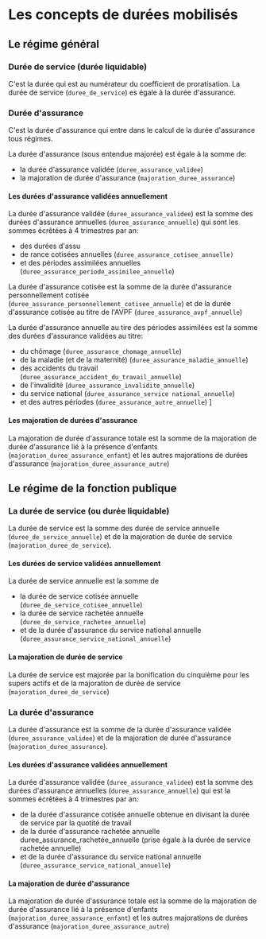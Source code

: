 # Les concepts de durées mobilisés

## Le régime général

### Durée de service (durée liquidable)

C'est la durée qui est au numérateur du coefficient de proratisation.
La durée de service (`duree_de_service`) es égale à la durée d'assurance.

### Durée d'assurance

C'est la durée d'assurance qui entre dans le calcul de la durée d'assurance tous régimes.


La durée d'assurance (sous entendue majorée) est égale à la somme de:

- la durée d'assurance validée (`duree_assurance_validee`)
- la majoration de durée d'assurance (`majoration_duree_assurance`)

#### Les durées d'assurance validées annuellement

La durée d'assurance validée (`duree_assurance_validee`) est la somme des
durées d'assurance annuelles (`duree_assurance_annuelle`) qui sont les sommes écrêtées à 4 trimestres par an:
- des durées d'assu
- de rance cotisées annuelles  (`duree_assurance_cotisee_annuelle)`
- et des périodes assimilées annuelles  (`duree_assurance_periode_assimilee_annuelle`)

La durée d'assurance cotisée est la somme de
la durée d'assurance personnellement cotisée (`duree_assurance_personnellement_cotisee_annuelle`)
et de
la durée d'assurance cotisée au titre de l'AVPF (`duree_assurance_avpf_annuelle`)

La durée d'assurance annuelle au tire des périodes assimilées est la somme des durées d'assurance validées au titre:
- du chômage (`duree_assurance_chomage_annuelle`)
- de la maladie (et de la maternité) (`duree_assurance_maladie_annuelle`)
- des accidents du travail (`duree_assurance_accident_du_travail_annuelle`)
- de l'invalidité (`duree_assurance_invalidite_annuelle`)
- du service national (`duree_assurance_service national_annuelle`)
- et des autres périodes (`duree_assurance_autre_annuelle`)                     ]

#### Les majoration de durées d'assurance

La majoration de durée d'assurance totale est la somme de la majoration de durée d'assurance lié à la présence d'enfants (`majoration_duree_assurance_enfant`) et les autres majorations de durées d'assurance (`majoration_duree_assurance_autre`)

## Le régime de la fonction publique

### La durée de service (ou durée liquidable)

La durée de service est la somme des durée de service annuelle (`duree_de_service_annuelle`) et de la majoration de durée de service (`majoration_duree_de_service`).

#### Les durées de service validées annuellement

La durée de service annuelle est la somme de

- la durée de service cotisée annuelle (`duree_de_service_cotisee_annuelle`)
- la durée de service rachetée annuelle (`duree_de_service_rachetee_annuelle`)
- et de la durée d'assurance du service national annuelle (`duree_assurance_service_national_annuelle`)

#### La majoration de durée de service

La durée de service est majorée par la bonification du cinquième pour les supers actifs
et de la majoration de durée de service (`majoration_duree_de_service`)

### La durée d'assurance

La durée d'assurance est la somme de la durée d'assurance validée
(`duree_assurance_validee`) et de la majoration de durée d'assurance (`majoration_duree_assurance`).

#### Les durées d'assurance validées annuellement

La durée d'assurance validée (`duree_assurance_validee`) est la somme des
durées d'assurance annuelles (`duree_assurance_annuelle`) qui est la sommes écrêtées à 4 trimestres par an:

- de la durée d'assurance cotisée annuelle obtenue en divisant la durée de service par la quotité de travail
- de la durée d'assurance rachetée annuelle duree_assurance_rachetée_annuelle (prise égale à la durée de service rachetée annuelle)
- et de la durée d'assurance du service national annuelle (`duree_assurance_service_national_annuelle`)

#### La majoration de durée d'assurance

La majoration de durée d'assurance totale est la somme de la majoration de durée d'assurance lié à la présence d'enfants (`majoration_duree_assurance_enfant`) et les autres majorations de durées d'assurance (`majoration_duree_assurance_autre`)
